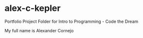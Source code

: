 # alex-c-kepler
Portfolio Project Folder for Intro to Programming - Code the Dream 

My full name is Alexander Cornejo
